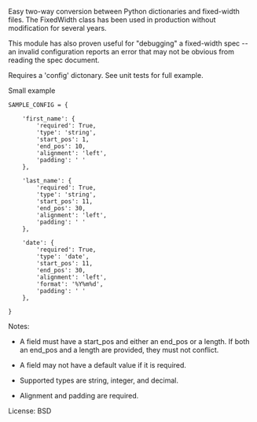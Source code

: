 Easy two-way conversion between Python dictionaries and fixed-width files.
The FixedWidth class has been used in production without modification for 
several years.

This module has also proven useful for "debugging" a fixed-width spec --
an invalid configuration reports an error that may not be obvious from
reading the spec document.

Requires a 'config' dictonary. See unit tests for full example.

Small example

    SAMPLE_CONFIG = {

        'first_name': {
            'required': True,
            'type': 'string',
            'start_pos': 1,
            'end_pos': 10,
            'alignment': 'left',
            'padding': ' '
        },

        'last_name': {
            'required': True,
            'type': 'string',
            'start_pos': 11,
            'end_pos': 30,
            'alignment': 'left',
            'padding': ' '
        },

        'date': {
            'required': True,
            'type': 'date',
            'start_pos': 11,
            'end_pos': 30,
            'alignment': 'left',
            'format': '%Y%m%d',
            'padding': ' '
        },

    }

Notes:

* A field must have a start_pos and either an end_pos or a length. If both an end_pos and a length are provided, they must not conflict.

* A field may not have a default value if it is required.

* Supported types are string, integer, and decimal.

* Alignment and padding are required.


License: BSD
